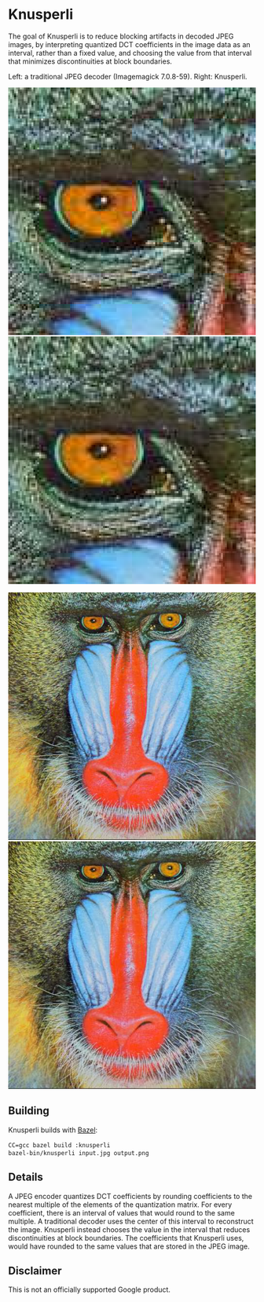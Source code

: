 # Knusperli

The goal of Knusperli is to reduce blocking artifacts in decoded JPEG images, by
interpreting quantized DCT coefficients in the image data as an interval, rather
than a fixed value, and choosing the value from that interval that minimizes
discontinuities at block boundaries.

Left: a traditional JPEG decoder (Imagemagick 7.0.8-59). Right: Knusperli.

![baboon JPEG, zoomed][baboon-jpeg-crop] ![baboon Knusperli, zoomed][baboon-knus-crop]

![baboon JPEG][baboon-jpeg] ![baboon Knusperli][baboon-knus]

## Building

Knusperli builds with [Bazel][bazel]:

    CC=gcc bazel build :knusperli
    bazel-bin/knusperli input.jpg output.png

## Details

A JPEG encoder quantizes DCT coefficients by rounding coefficients to the
nearest multiple of the elements of the quantization matrix. For every
coefficient, there is an interval of values that would round to the same
multiple. A traditional decoder uses the center of this interval to reconstruct
the image. Knusperli instead chooses the value in the interval that reduces
discontinuities at block boundaries. The coefficients that Knusperli uses, would
have rounded to the same values that are stored in the JPEG image.

## Disclaimer

This is not an officially supported Google product.

[bazel]: https://bazel.build/
[baboon-jpeg-crop]: doc/img/baboon.q50.jpeg.crop.png
[baboon-knus-crop]: doc/img/baboon.q50.knusperli.crop.png
[baboon-jpeg]: doc/img/baboon.q50.jpeg.png
[baboon-knus]: doc/img/baboon.q50.knusperli.png
